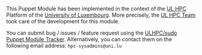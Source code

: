 This Puppet Module has been implemented in the context of the [UL HPC](http://hpc.uni.lu) Platform of the [University of Luxembourg](http://www.uni.lu).
More precisely, the [UL HPC Team](https://hpc.uni.lu/about/team.html#system-administrators) took care of the development for this module.

You can submit bug / issues / feature request using the [ULHPC/sudo Puppet Module Tracker](https://github.com/ULHPC/puppet-sudo/issues).
Alternatively, you can contact them on the following email address: `hpc-sysadmins@uni.lu`
